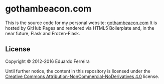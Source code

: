 gothambeacon.com
================

This is the source code for my personal website: [gothambeacon.com](http://gothambeacon.com)
It is hosted by GitHub Pages and rendered via HTML5 Boilerplate and, in the near future, Flask and Frozen-Flask.

## License

Copyright © 2012-2016 Eduardo Ferreira

Until further notice, the content in this repository is licensed under the 
[Creative Commons Attribution-NonCommercial-NoDerivatives 4.0](https://creativecommons.org/licenses/by-nc-nd/4.0/)
license.
